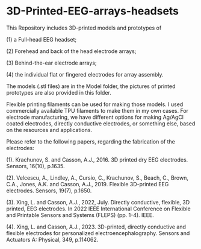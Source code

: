 # 3D-Printed-EEG-arrays-headsets

This Repository includes 3D-printed models and prototypes of

(1) a Full-head EEG headset; 

(2) Forehead and back of the head electrode arrays; 

(3) Behind-the-ear electrode arrays;

(4) the individual flat or fingered electrodes for array assembly.

The models (.stl files) are in the Model folder, the pictures of printed prototypes are also provided in this folder.

Flexible printing filaments can be used for making those models. I used commercially available TPU filaments to make them in my own cases. For electrode manufacturing, we have different options for making Ag/AgCl coated electrodes, directly conductive electrodes, or something else, based on the resources and applications. 

Please refer to the following papers, regarding the fabrication of the electrodes:

(1). Krachunov, S. and Casson, A.J., 2016. 3D printed dry EEG electrodes. Sensors, 16(10), p.1635.

(2). Velcescu, A., Lindley, A., Cursio, C., Krachunov, S., Beach, C., Brown, C.A., Jones, A.K. and Casson, A.J., 2019. Flexible 3D-printed EEG electrodes. Sensors, 19(7), p.1650.

(3). Xing, L. and Casson, A.J., 2022, July. Directly conductive, flexible, 3D printed, EEG electrodes. In 2022 IEEE International Conference on Flexible and Printable Sensors and Systems (FLEPS) (pp. 1-4). IEEE.

(4). Xing, L. and Casson, A.J., 2023. 3D-printed, directly conductive and flexible electrodes for personalized electroencephalography. Sensors and Actuators A: Physical, 349, p.114062.
